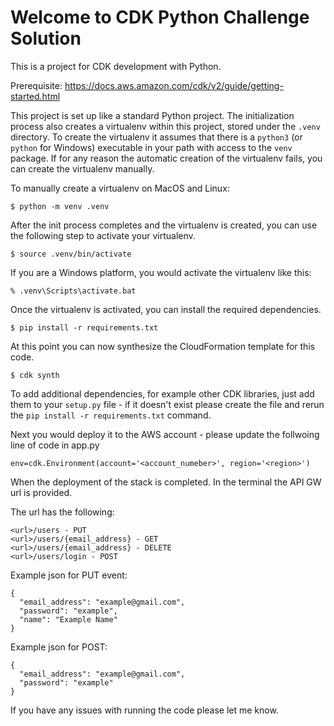 # Welcome to CDK Python Challenge Solution

This is a project for CDK development with Python.

Prerequisite: https://docs.aws.amazon.com/cdk/v2/guide/getting-started.html

This project is set up like a standard Python project.  The initialization
process also creates a virtualenv within this project, stored under the `.venv`
directory.  To create the virtualenv it assumes that there is a `python3`
(or `python` for Windows) executable in your path with access to the `venv`
package. If for any reason the automatic creation of the virtualenv fails,
you can create the virtualenv manually.

To manually create a virtualenv on MacOS and Linux:

```
$ python -m venv .venv
```

After the init process completes and the virtualenv is created, you can use the following
step to activate your virtualenv.

```
$ source .venv/bin/activate
```

If you are a Windows platform, you would activate the virtualenv like this:

```
% .venv\Scripts\activate.bat
```

Once the virtualenv is activated, you can install the required dependencies.

```
$ pip install -r requirements.txt
```

At this point you can now synthesize the CloudFormation template for this code.

```
$ cdk synth
```

To add additional dependencies, for example other CDK libraries, just add
them to your `setup.py` file - if it doesn't exist please create the file and rerun the `pip install -r requirements.txt`
command.

Next you would deploy it to the AWS account - please update the follwoing line of code in app.py 

```
env=cdk.Environment(account='<account_numeber>', region='<region>')
```

When the deployment of the stack is completed. In the terminal the API GW url is provided.

The url has the following:

```
<url>/users - PUT
<url>/users/{email_address} - GET
<url>/users/{email_address} - DELETE
<url>/users/login - POST
```

Example json for PUT event:
```
{
  "email_address": "example@gmail.com",
  "password": "example",
  "name": "Example Name"
}
```

Example json for POST:
```
{
  "email_address": "example@gmail.com",
  "password": "example"
}
```

If you have any issues with running the code please let me know.

